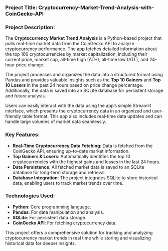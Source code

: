 
### Project Title: **Cryptocurrency-Market-Trend-Analysis-with-CoinGecko-API**

### Project Description:
The **Cryptocurrency Market Trend Analysis** is a Python-based project that pulls real-time market data from the CoinGecko API to analyze cryptocurrency performance. The app fetches detailed information about the top 100 cryptocurrencies by market capitalization, including their current price, market cap, all-time high (ATH), all-time low (ATL), and 24-hour price change. 

The project processes and organizes the data into a structured format using Pandas and provides valuable insights such as the **Top 10 Gainers** and **Top 10 Losers** in the past 24 hours based on price change percentage. Additionally, the data is saved into an SQLite database for persistent storage and future analysis.

Users can easily interact with the data using the app’s simple Streamlit interface, which presents the cryptocurrency data in an organized and user-friendly table format. This app also includes real-time data updates and can handle large volumes of market data seamlessly.

### Key Features:
- **Real-Time Cryptocurrency Data Fetching**: Data is fetched from the CoinGecko API, ensuring up-to-date market information.
- **Top Gainers & Losers**: Automatically identifies the top 10 cryptocurrencies with the highest gains and losses in the last 24 hours.
- **Data Persistence**: All fetched market data is saved to an SQLite database for long-term storage and retrieval.
- **Database Integration**: The project integrates SQLite to store historical data, enabling users to track market trends over time.

### Technologies Used:
- **Python**: Core programming language.
- **Pandas**: For data manipulation and analysis.
- **SQLite**: For persistent data storage.
- **CoinGecko API**: For fetching cryptocurrency data.

This project offers a comprehensive solution for tracking and analyzing cryptocurrency market trends in real time while storing and visualizing historical data for deeper insights.
